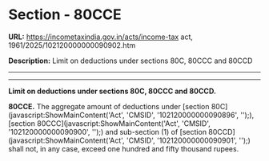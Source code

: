 # Section - 80CCE

**URL:** https://incometaxindia.gov.in/acts/income-tax act, 1961/2025/102120000000090902.htm

**Description:** Limit on deductions under sections 80C, 80CCC and 80CCD

---

****

**Limit on deductions under sections 80C, 80CCC and 80CCD.**

**80CCE.** The aggregate amount of deductions under [section 80C](javascript:ShowMainContent\('Act', 'CMSID', '102120000000090896', ''\);), [section 80CCC](javascript:ShowMainContent\('Act', 'CMSID', '102120000000090900', ''\);) and sub-section (1) of [section 80CCD](javascript:ShowMainContent\('Act', 'CMSID', '102120000000090901', ''\);) shall not, in any case, exceed one hundred and fifty thousand rupees.
